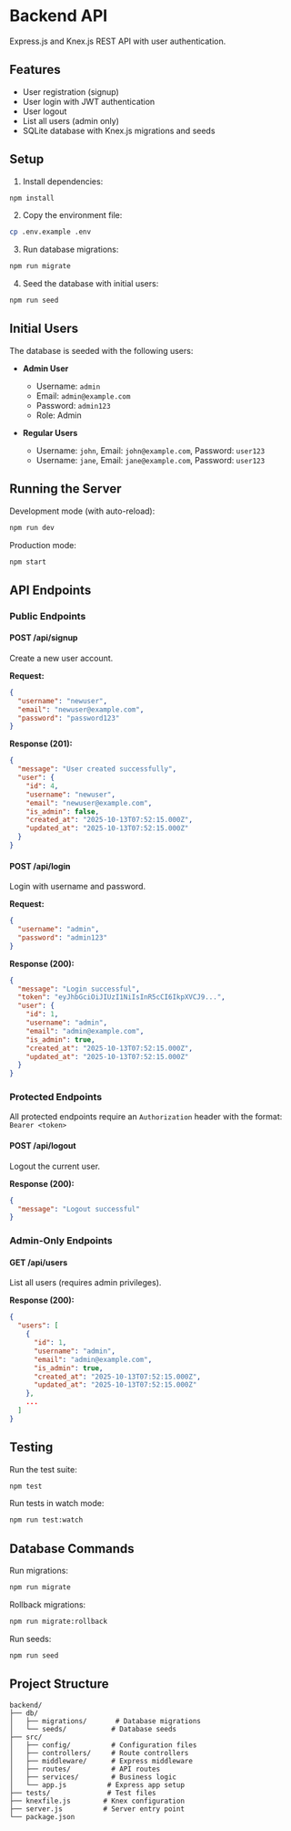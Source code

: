 # Backend API

Express.js and Knex.js REST API with user authentication.

## Features

- User registration (signup)
- User login with JWT authentication
- User logout
- List all users (admin only)
- SQLite database with Knex.js migrations and seeds

## Setup

1. Install dependencies:
```bash
npm install
```

2. Copy the environment file:
```bash
cp .env.example .env
```

3. Run database migrations:
```bash
npm run migrate
```

4. Seed the database with initial users:
```bash
npm run seed
```

## Initial Users

The database is seeded with the following users:

- **Admin User**
  - Username: `admin`
  - Email: `admin@example.com`
  - Password: `admin123`
  - Role: Admin

- **Regular Users**
  - Username: `john`, Email: `john@example.com`, Password: `user123`
  - Username: `jane`, Email: `jane@example.com`, Password: `user123`

## Running the Server

Development mode (with auto-reload):
```bash
npm run dev
```

Production mode:
```bash
npm start
```

## API Endpoints

### Public Endpoints

#### POST /api/signup
Create a new user account.

**Request:**
```json
{
  "username": "newuser",
  "email": "newuser@example.com",
  "password": "password123"
}
```

**Response (201):**
```json
{
  "message": "User created successfully",
  "user": {
    "id": 4,
    "username": "newuser",
    "email": "newuser@example.com",
    "is_admin": false,
    "created_at": "2025-10-13T07:52:15.000Z",
    "updated_at": "2025-10-13T07:52:15.000Z"
  }
}
```

#### POST /api/login
Login with username and password.

**Request:**
```json
{
  "username": "admin",
  "password": "admin123"
}
```

**Response (200):**
```json
{
  "message": "Login successful",
  "token": "eyJhbGciOiJIUzI1NiIsInR5cCI6IkpXVCJ9...",
  "user": {
    "id": 1,
    "username": "admin",
    "email": "admin@example.com",
    "is_admin": true,
    "created_at": "2025-10-13T07:52:15.000Z",
    "updated_at": "2025-10-13T07:52:15.000Z"
  }
}
```

### Protected Endpoints

All protected endpoints require an `Authorization` header with the format: `Bearer <token>`

#### POST /api/logout
Logout the current user.

**Response (200):**
```json
{
  "message": "Logout successful"
}
```

### Admin-Only Endpoints

#### GET /api/users
List all users (requires admin privileges).

**Response (200):**
```json
{
  "users": [
    {
      "id": 1,
      "username": "admin",
      "email": "admin@example.com",
      "is_admin": true,
      "created_at": "2025-10-13T07:52:15.000Z",
      "updated_at": "2025-10-13T07:52:15.000Z"
    },
    ...
  ]
}
```

## Testing

Run the test suite:
```bash
npm test
```

Run tests in watch mode:
```bash
npm run test:watch
```

## Database Commands

Run migrations:
```bash
npm run migrate
```

Rollback migrations:
```bash
npm run migrate:rollback
```

Run seeds:
```bash
npm run seed
```

## Project Structure

```
backend/
├── db/
│   ├── migrations/       # Database migrations
│   └── seeds/           # Database seeds
├── src/
│   ├── config/          # Configuration files
│   ├── controllers/     # Route controllers
│   ├── middleware/      # Express middleware
│   ├── routes/          # API routes
│   ├── services/        # Business logic
│   └── app.js          # Express app setup
├── tests/              # Test files
├── knexfile.js        # Knex configuration
├── server.js          # Server entry point
└── package.json
```
